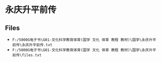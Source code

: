 # 永庆升平前传

## Files

- `F:/5000G电子书\G01-文化科学教育体育(国学 文化 体育 教程 教材)\国学\永庆升平前传\永庆升平前传.txt`
- `F:/5000G电子书\G01-文化科学教育体育(国学 文化 体育 教程 教材)\国学\永庆升平前传\files.txt`
